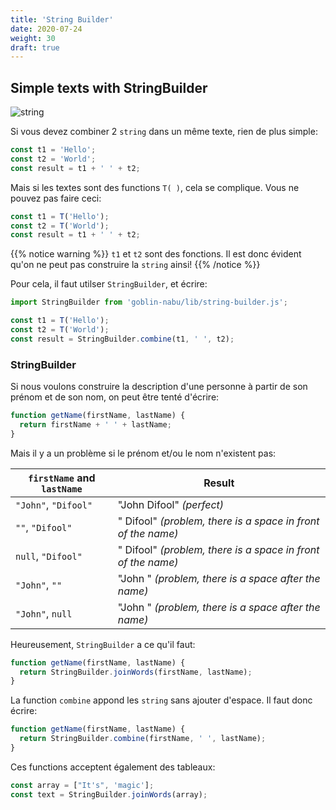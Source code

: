 ```yaml
---
title: 'String Builder'
date: 2020-07-24
weight: 30
draft: true
---
```


## Simple texts with StringBuilder

![string](/img/nabu.string.png?width=600px)

Si vous devez combiner 2 `string` dans un même texte, rien de plus simple:

```jsx
const t1 = 'Hello';
const t2 = 'World';
const result = t1 + ' ' + t2;
```

Mais si les textes sont des functions `T( )`, cela se complique. Vous ne pouvez
pas faire ceci:

```jsx
const t1 = T('Hello');
const t2 = T('World');
const result = t1 + ' ' + t2;
```

{{% notice warning %}} `t1` et `t2` sont des fonctions. Il est donc évident
qu'on ne peut pas construire la `string` ainsi! {{% /notice %}}

Pour cela, il faut utilser `StringBuilder`, et écrire:

```jsx
import StringBuilder from 'goblin-nabu/lib/string-builder.js';

const t1 = T('Hello');
const t2 = T('World');
const result = StringBuilder.combine(t1, ' ', t2);
```

### StringBuilder

Si nous voulons construire la description d'une personne à partir de son prénom
et de son nom, on peut être tenté d'écrire:

```jsx
function getName(firstName, lastName) {
  return firstName + ' ' + lastName;
}
```

Mais il y a un problème si le prénom et/ou le nom n'existent pas:

| `firstName` and `lastName` | Result                                                       |
| -------------------------- | ------------------------------------------------------------ |
| `"John"`, `"Difool"`       | "John Difool" _(perfect)_                                    |
| `""`, `"Difool"`           | " Difool" _(problem, there is a space in front of the name)_ |
| `null`, `"Difool"`         | " Difool" _(problem, there is a space in front of the name)_ |
| `"John"`, `""`             | "John " _(problem, there is a space after the name)_         |
| `"John"`, `null`           | "John " _(problem, there is a space after the name)_         |

Heureusement, `StringBuilder` a ce qu'il faut:

```jsx
function getName(firstName, lastName) {
  return StringBuilder.joinWords(firstName, lastName);
}
```

La function `combine` appond les `string` sans ajouter d'espace. Il faut donc
écrire:

```jsx
function getName(firstName, lastName) {
  return StringBuilder.combine(firstName, ' ', lastName);
}
```

Ces functions acceptent également des tableaux:

```jsx
const array = ["It's", 'magic'];
const text = StringBuilder.joinWords(array);
```
